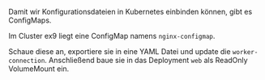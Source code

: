 Damit wir Konfigurationsdateien in Kubernetes einbinden können,
gibt es ConfigMaps.

Im Cluster ex9 liegt eine ConfigMap namens `nginx-configmap`.

Schaue diese an, exportiere sie in eine YAML Datei und update die `worker-connection`.
Anschließend baue sie in das Deployment `web` als ReadOnly VolumeMount ein.
